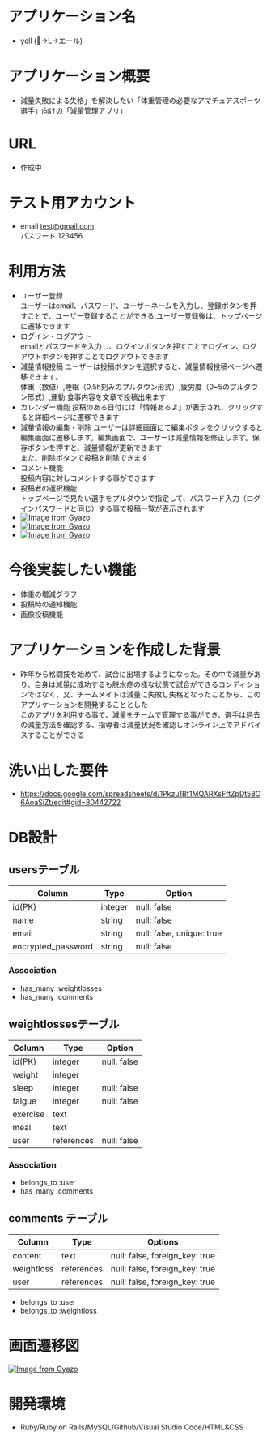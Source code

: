 # アプリケーション名
- yell (💪→L→エール)

# アプリケーション概要
- 減量失敗による失格」を解決したい「体重管理の必要なアマチュアスポーツ選手」向けの「減量管理アプリ」

# URL
- 作成中

# テスト用アカウント
- email test@gmail.com  
  パスワード 123456

# 利用方法
- ユーザー登録  
  ユーザーはemail、パスワード、ユーザーネームを入力し、登録ボタンを押すことで、ユーザー登録することができる.ユーザー登録後は、トップページに遷移できます
- ログイン・ログアウト  
  emailとパスワードを入力し、ログインボタンを押すことでログイン、ログアウトボタンを押すことでログアウトできます
- 減量情報投稿
  ユーザーは投稿ボタンを選択すると、減量情報投稿ページへ遷移できます。  
  体重（数値）,睡眠（0.5h刻みのプルダウン形式）,疲労度（0~5のプルダウン形式）,運動,食事内容を文章で投稿出来ます
- カレンダー機能
  投稿のある日付には「情報あるよ」が表示され、クリックすると詳細ページに遷移できます
- 減量情報の編集・削除
  ユーザーは詳細画面にて編集ボタンをクリックすると編集画面に遷移します。編集画面で、ユーザーは減量情報を修正します。保存ボタンを押すと、減量情報が更新できます  
  また、削除ボタンで投稿を削除できます  
- コメント機能  
  投稿内容に対しコメントする事ができます
- 投稿者の選択機能  
  トップページで見たい選手をプルダウンで指定して、パスワード入力（ログインパスワードと同じ）する事で投稿一覧が表示されます
- [![Image from Gyazo](https://i.gyazo.com/ea7b0c9b137e4ff30f560fc6a031993f.png)](https://gyazo.com/ea7b0c9b137e4ff30f560fc6a031993f)
- [![Image from Gyazo](https://i.gyazo.com/f0e9206419d807653ca3ced518345cd4.png)](https://gyazo.com/f0e9206419d807653ca3ced518345cd4)
- [![Image from Gyazo](https://i.gyazo.com/90988e3a80ece57f65362ca7eb6dcea3.png)](https://gyazo.com/90988e3a80ece57f65362ca7eb6dcea3)

# 今後実装したい機能
- 体重の増減グラフ
- 投稿時の通知機能
- 画像投稿機能

# アプリケーションを作成した背景	
- 昨年から格闘技を始めて、試合に出場するようになった。その中で減量があり、自身は減量に成功するも脱水症の様な状態で試合ができるコンディションではなく、又、チームメイトは減量に失敗し失格となったことから、このアプリケーションを開発することとした  
 このアプリを利用する事で、減量をチームで管理する事ができ、選手は過去の減量方法を確認する、指導者は減量状況を確認しオンライン上でアドバイスすることができる

# 洗い出した要件
- https://docs.google.com/spreadsheets/d/1Pkzu1Bf1MQARXsFftZpDt58O6AoaSiZt/edit#gid=80442722

# DB設計
## usersテーブル

| Column | Type | Option |
|-|-|-|
| id(PK) | integer | null: false |      
| name | string | null: false |
| email | string | null: false, unique: true |
| encrypted_password | string | null: false |

### Association
- has_many :weightlosses
- has_many :comments

## weightlossesテーブル
 Column | Type | Option |
|-|-|-|
| id(PK) | integer | null: false |
| weight | integer  
| sleep | integer | null: false |
| faigue | integer | null: false |
| exercise | text 
| meal | text 
| user | references | null: false |foreign_key: true |


### Association
- belongs_to :user
- has_many :comments

## comments テーブル

| Column    | Type       | Options                        |
| --------- | ---------- | ------------------------------ |
| content   | text       | null: false, foreign_key: true |
| weightloss | references | null: false, foreign_key: true |
| user      | references | null: false, foreign_key: true |

- belongs_to :user
- belongs_to :weightloss

# 画面遷移図
[![Image from Gyazo](https://i.gyazo.com/9b05a9a280628d045bb1089a47640c27.png)](https://gyazo.com/9b05a9a280628d045bb1089a47640c27)

# 開発環境
- Ruby/Ruby on Rails/MySQL/Github/Visual Studio Code/HTML&CSS